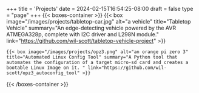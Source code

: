 +++
title = 'Projects'
date = 2024-02-15T16:54:25-08:00
draft = false
type = "page"
+++
{{< boxes-container >}}
    {{< box image="/images/projects/tabletop-car.jpg" alt="a vehicle" title="Tabletop Vehicle" summary="An edge-detecting vehicle powered by the AVR ATMEGA328p, complete with I2C driver and L298N module." link="https://github.com/wil-scott/tabletop-vehicle-project" >}}

    {{< box image="/images/projects/opz3.png" alt="an orange pi zero 3" title="Automated Linux Config Tool" summary="A Python tool that automates the configuration of a target micro-sd card and creates a bootable Linux Image on it. " link="https://github.com/wil-scott/opz3_autoconfig_tool" >}}

{{< /boxes-container >}}